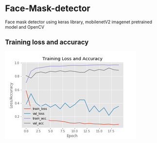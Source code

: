 # Face-Mask-detector
Face mask detector using keras library, mobilenetV2 imagenet pretrained model and OpenCV


## Training loss and accuracy

![](plot.png)
